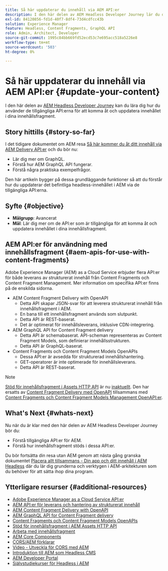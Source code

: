 ```yaml
---
title: Så här uppdaterar du innehåll via AEM API:er
description: I den här delen av AEM Headless Developer Journey lär du dig hur du använder de tillgängliga API:erna för att komma åt och uppdatera innehållet i dina innehållsfragment.
exl-id: 84120856-fd1d-40f7-8df4-73d4cdfcc43b
solution: Experience Manager
feature: Headless, Content Fragments, GraphQL API
role: Admin, Architect, Developer
source-git-commit: 1995c84bb669fd52ecd53c7e695acc518a5226e8
workflow-type: tm+mt
source-wordcount: '503'
ht-degree: 0%

---
```


# Så här uppdaterar du innehåll via AEM API:er {#update-your-content}

I den här delen av [AEM Headless Developer Journey](overview.md) kan du lära dig hur du använder de tillgängliga API:erna för att komma åt och uppdatera innehållet i dina innehållsfragment.

## Story hittills {#story-so-far}

I det tidigare dokumentet om AEM resa [Så här kommer du åt ditt innehåll via AEM Delivery API:er](access-your-content.md)  och du bör nu:

* Lär dig mer om GraphQL.
* Förstå hur AEM GraphQL API fungerar.
* Förstå några praktiska exempelfrågor.

Den här artikeln bygger på dessa grundläggande funktioner så att du förstår hur du uppdaterar det befintliga headless-innehållet i AEM via de tillgängliga API:erna.

## Syfte {#objective}

* **Målgrupp**: Avancerat
* **Mål**: Lär dig mer om de API:er som är tillgängliga för att komma åt och uppdatera innehållet i dina innehållsfragment.

## AEM API:er för användning med innehållsfragment {#aem-apis-for-use-with-content-fragments}

Adobe Experience Manager (AEM) as a Cloud Service erbjuder flera API:er för både leverans av strukturerat innehåll från Content Fragments och Content Fragment Management. Mer information om specifika API:er finns på de enskilda sidorna.

* AEM Content Fragment Delivery with OpenAPI
   * Detta API skapar JSON-svar för att leverera strukturerat innehåll från innehållsfragment i AEM.
   * En bana till ett innehållsfragment används som slutpunkt.
   * Detta API är REST-baserat.
   * Det är optimerat för innehållsleverans, inklusive CDN-integrering.
* AEM GraphQL API for Content Fragment delivery
   * Detta API är schemabaserat. API-scheman representeras av Content Fragment Models, som definierar innehållsstrukturen.
   * Detta API är GraphQL-baserat.
* Content Fragments och Content Fragment Models OpenAPIs
   * Dessa API:er är avsedda för strukturerad innehållshantering.
   * GET-operatorer är inte optimerade för innehållsleverans.
   * Detta API är REST-baserat.

>[!NOTE]
>
>[Stöd för innehållsfragment i Assets HTTP API](/help/assets/content-fragments/assets-api-content-fragments.md) är nu [inaktuellt](/help/release-notes/deprecated-removed-features.md). Den har ersatts av [Content Fragment Delivery med OpenAPI](/help/headless/aem-content-fragment-delivery-with-openapi.md) tillsammans med [Content Fragments och Content Fragment Models Management OpenAPI:er](/help/headless/content-fragment-openapis.md).

## What&#39;s Next {#whats-next}

Nu när du är klar med den här delen av AEM Headless Developer Journey bör du:

* Förstå tillgängliga API:er för AEM.
* Förstå hur innehållsfragment stöds i dessa API:er.

Du bör fortsätta din resa utan AEM genom att nästa gång granska dokumentet [Placera allt tillsammans - Din app och ditt innehåll i AEM Headless](put-it-all-together.md) där du lär dig grunderna och verktygen i AEM-arkitekturen som du behöver för att sätta ihop dina program.

## Ytterligare resurser {#additional-resources}

* [Adobe Experience Manager as a Cloud Service API:er](https://developer.adobe.com/experience-cloud/experience-manager-apis/)
* [AEM API:er för leverans och hantering av strukturerat innehåll](/help/headless/apis-headless-and-content-fragments.md)
* [AEM Content Fragment Delivery with OpenAPI](/help/headless/aem-content-fragment-delivery-with-openapi.md)
* [AEM GraphQL API for Content Fragment delivery](/help/headless/graphql-api/content-fragments.md)
* [Content Fragments och Content Fragment Models OpenAPIs](/help/headless/content-fragment-openapis.md)
* [Stöd för innehållsfragment i AEM Assets HTTP API](/help/assets/content-fragments/assets-api-content-fragments.md)
* [Arbeta med innehållsfragment](/help/sites-cloud/administering/content-fragments/overview.md)
* [AEM Core Components](https://experienceleague.adobe.com/docs/experience-manager-core-components/using/introduction.html?lang=sv-SE)
* [CORS/AEM förklarar](https://helpx.adobe.com/experience-manager/kt/platform-repository/using/cors-security-article-understand.html)
* [Video - Utveckla för CORS med AEM](https://helpx.adobe.com/experience-manager/kt/platform-repository/using/cors-security-technical-video-develop.html)
* [Introduktion till AEM som Headless CMS](/help/headless/introduction.md)
* [AEM Developer Portal](https://experienceleague.adobe.com/landing/experience-manager/headless/developer.html?lang=sv-SE)
* [Självstudiekurser för Headless i AEM](https://experienceleague.adobe.com/docs/experience-manager-learn/getting-started-with-aem-headless/overview.html?lang=sv-SE)
